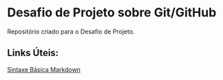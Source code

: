 # Desafio de Projeto sobre Git/GitHub

Repositório criado para o Desafio de Projeto.

## Links Úteis:

[Sintaxe Básica Markdown](https://www.markdownguide.org/basic-syntax/)


